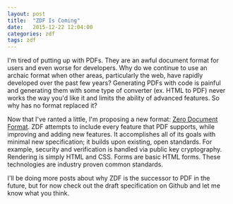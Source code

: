 ```yaml
---
layout: post
title:  "ZDF Is Coming"
date:   2015-12-22 12:04:00
categories: zdf
tags: zdf
---
```

I'm tired of putting up with PDFs. They are an awful document format for users and even worse for developers. Why do we continue to use an archaic format when other areas, particularly the web, have rapidly developed over the past few years? Generating PDFs with code is painful and generating them with some type of converter (ex. HTML to PDF) never works the way you'd like it and limits the ability of advanced features. So why has no format replaced it?

Now that I've ranted a little, I'm proposing a new format: [Zero Document Format](https://github.com/team-zdf/zdf). ZDF attempts to include every feature that PDF supports, while improving and adding new features. It accomplishes all of its goals with minimal new specification; it builds upon existing, open standards. For example, security and verification is handled via public key cryptography. Rendering is simply HTML and CSS. Forms are basic HTML forms. These technologies are industry proven common standards.

I'll be doing more posts about why ZDF is the successor to PDF in the future, but for now check out the draft specification on Github and let me know what you think.
